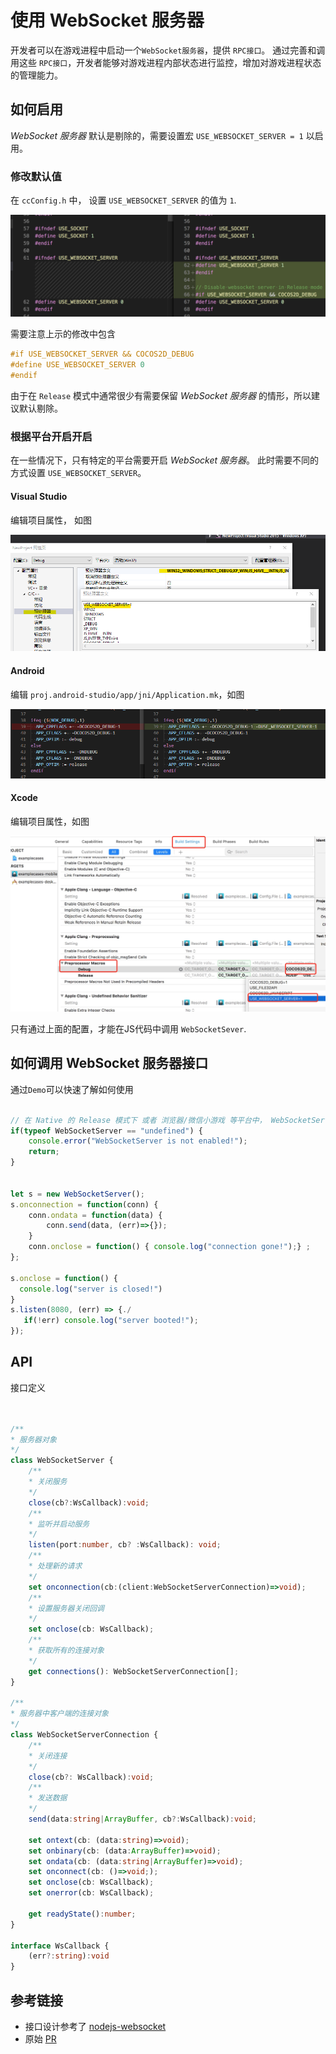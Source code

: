 # 使用 WebSocket 服务器

开发者可以在游戏进程中启动一个`WebSocket服务器`，提供 `RPC接口`。 通过完善和调用这些 `RPC接口`，开发者能够对游戏进程内部状态进行监控，增加对游戏进程状态的管理能力。 

## 如何启用

*WebSocket 服务器* 默认是剔除的，需要设置宏 `USE_WEBSOCKET_SERVER = 1` 以启用。

### 修改默认值

在 `ccConfig.h` 中， 设置 `USE_WEBSOCKET_SERVER` 的值为 `1`.

![edit-ccconfig](./websocket-server/edit-ccConfig-h.png)

需要注意上示的修改中包含

```c++
#if USE_WEBSOCKET_SERVER && COCOS2D_DEBUG
#define USE_WEBSOCKET_SERVER 0
#endif
``` 
由于在 `Release` 模式中通常很少有需要保留 *WebSocket 服务器* 的情形，所以建议默认剔除。

### 根据平台开启开启

在一些情况下，只有特定的平台需要开启 *WebSocket 服务器*。 此时需要不同的方式设置 `USE_WEBSOCKET_SERVER`。

#### Visual Studio

编辑项目属性， 如图

![edit vs](./websocket-server/vs-add-macro.PNG)

#### Android

编辑 `proj.android-studio/app/jni/Application.mk`，如图

![edit-application-mk](./websocket-server/edit-application-mk.png)

#### Xcode

编辑项目属性，如图

![edit-xcode](./websocket-server/edit-xcode-property.jpg)

只有通过上面的配置，才能在JS代码中调用 `WebSocketSever`. 

## 如何调用 WebSocket 服务器接口

通过`Demo`可以快速了解如何使用

```js

// 在 Native 的 Release 模式下 或者 浏览器/微信小游戏 等平台中， WebSocketServer 没有定义
if(typeof WebSocketServer == "undefined") {
    console.error("WebSocketServer is not enabled!");
    return;
}


let s = new WebSocketServer();
s.onconnection = function(conn) {
    conn.ondata = function(data) {
        conn.send(data, (err)=>{});
    }
    conn.onclose = function() { console.log("connection gone!");} ;
};

s.onclose = function() {
  console.log("server is closed!")
}
s.listen(8080, (err) => {./
   if(!err) console.log("server booted!");
});
```


## API

接口定义

```typescript


/**
* 服务器对象
*/
class WebSocketServer {
    /**
    * 关闭服务
    */
    close(cb?:WsCallback):void;
    /**
    * 监听并启动服务
    */
    listen(port:number, cb? :WsCallback): void;
    /**
    * 处理新的请求
    */
    set onconnection(cb:(client:WebSocketServerConnection)=>void);
    /**
    * 设置服务器关闭回调
    */
    set onclose(cb: WsCallback);
    /**
    * 获取所有的连接对象
    */
    get connections(): WebSocketServerConnection[];
}

/**
* 服务器中客户端的连接对象
*/
class WebSocketServerConnection {
    /**
    * 关闭连接
    */
    close(cb?: WsCallback):void;
    /**
    * 发送数据
    */
    send(data:string|ArrayBuffer, cb?:WsCallback):void;

    set ontext(cb: (data:string)=>void);
    set onbinary(cb: (data:ArrayBuffer)=>void);
    set ondata(cb: (data:string|ArrayBuffer)=>void);
    set onconnect(cb: ()=>void;);
    set onclose(cb: WsCallback);
    set onerror(cb: WsCallback);

    get readyState():number;
}

interface WsCallback {
    (err?:string):void
} 

```


## 参考链接

- 接口设计参考了 [nodejs-websocket](https://www.npmjs.com/package/nodejs-websocket#server)
- 原始 [PR](https://github.com/cocos-creator/cocos2d-x-lite/pull/1921)

